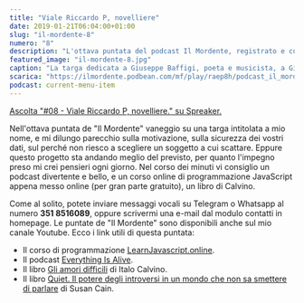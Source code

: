 ```yaml
---
title: "Viale Riccardo P, novelliere"
date: 2019-01-21T06:04:00+01:00
slug: "il-mordente-8"
numero: "8"
description: "L'ottava puntata del podcast Il Mordente, registrato e curato da Riccardo Palombo."
featured_image: "il-mordente-8.jpg"
caption: "La targa dedicata a Giuseppe Baffigi, poeta e musicista, a Giglio Castello, Toscana."
scarica: "https://ilmordente.podbean.com/mf/play/raep8h/podcast_il_mordente_08.mp3"
podcast: current-menu-item
---
```


<a class="spreaker-player" href="https://www.spreaker.com/episode/16765949" data-resource="episode_id=16765949" data-width="100%" data-height="200px" data-theme="light" data-playlist="false" data-playlist-continuous="false" data-autoplay="false" data-live-autoplay="false" data-chapters-image="true" data-episode-image-position="right" data-hide-logo="false" data-hide-likes="false" data-hide-comments="false" data-hide-sharing="false" >Ascolta "#08 - Viale Riccardo P, novelliere." su Spreaker.</a>

Nell'ottava puntata de "Il Mordente" vaneggio su una targa intitolata a mio nome, e mi dilungo parecchio sulla motivazione, sulla sicurezza dei vostri dati, sul perché non riesco a scegliere un soggetto a cui scattare. Eppure questo progetto sta andando meglio del previsto, per quanto l'impegno preso mi crei pensieri ogni giorno. Nel corso dei minuti vi consiglio un podcast divertente e bello, e un corso online di programmazione JavaScript appena messo online (per gran parte gratuito), un libro di Calvino.

Come al solito, potete inviare messaggi vocali su Telegram o Whatsapp al numero **351 8516089**, oppure scrivermi una e-mail dal modulo contatti in homepage. Le puntate de "Il Mordente" sono disponibili anche sul mio canale Youtube. Ecco i link utili di questa puntata:

<ul>
<li>Il corso di programmazione <a class="text-info" href="https://learnjavascript.online/" target="_blank" title="Vedi LearnJavascript.online">LearnJavascript.online</a>.</li>
<li>Il podcast <a class="text-info" href="https://www.everythingisalive.com/" target="_blank" title="Vedi Everything Is Alive">Everything Is Alive</a>.</li>
<li>Il libro <a class="text-info" href="https://amzn.to/2R1RT4k" target="_blank" rel="nofollow" title="Vedi Gli Amori Difficili">Gli amori difficili</a> di Italo Calvino.</li>
<li>Il libro <a class="text-info" href="https://amzn.to/2RozP91" target="_blank" rel="nofollow" title="Vedi il libro Quiet su Amazon">Quiet. Il potere degli introversi in un mondo che non sa smettere di parlare</a> di Susan Cain.</li>
</ul>